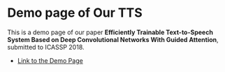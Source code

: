 # Demo page of Our TTS

This is a demo page of our paper __Efficiently Trainable Text-to-Speech System Based on Deep Convolutional Networks With Guided Attention__, submitted to ICASSP 2018.

- [Link to the Demo Page](https://tachi-hi.github.io/tts_samples/)
